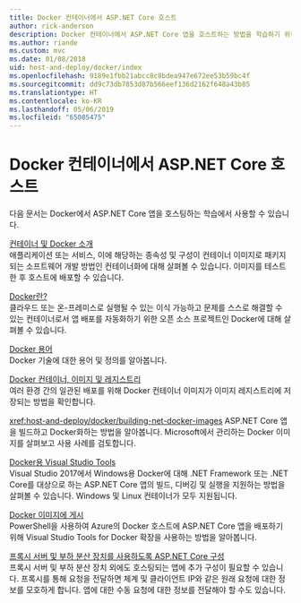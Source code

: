 ```yaml
---
title: Docker 컨테이너에서 ASP.NET Core 호스트
author: rick-anderson
description: Docker 컨테이너에서 ASP.NET Core 앱을 호스트하는 방법을 학습하기 위한 리소스 링크를 검색합니다.
ms.author: riande
ms.custom: mvc
ms.date: 01/08/2018
uid: host-and-deploy/docker/index
ms.openlocfilehash: 9189e1fbb21abcc8c8bdea947e672ee53b59bc4f
ms.sourcegitcommit: dd9c73db7853d87b566eef136d2162f648a43b85
ms.translationtype: HT
ms.contentlocale: ko-KR
ms.lasthandoff: 05/06/2019
ms.locfileid: "65085475"
---
```

# <a name="host-aspnet-core-in-docker-containers"></a>Docker 컨테이너에서 ASP.NET Core 호스트

다음 문서는 Docker에서 ASP.NET Core 앱을 호스팅하는 학습에서 사용할 수 있습니다.

[컨테이너 및 Docker 소개](/dotnet/standard/microservices-architecture/container-docker-introduction/index)  
애플리케이션 또는 서비스, 이에 해당하는 종속성 및 구성이 컨테이너 이미지로 패키지되는 소프트웨어 개발 방법인 컨테이너화에 대해 살펴볼 수 있습니다. 이미지를 테스트한 후 호스트에 배포할 수 있습니다.

[Docker란?](/dotnet/standard/microservices-architecture/container-docker-introduction/docker-defined)  
클라우드 또는 온-프레미스로 실행될 수 있는 이식 가능하고 문제를 스스로 해결할 수 있는 컨테이너로서 앱 배포를 자동화하기 위한 오픈 소스 프로젝트인 Docker에 대해 살펴볼 수 있습니다.

[Docker 용어](/dotnet/standard/microservices-architecture/container-docker-introduction/docker-terminology)  
Docker 기술에 대한 용어 및 정의를 알아봅니다.

[Docker 컨테이너, 이미지 및 레지스트리](/dotnet/standard/microservices-architecture/container-docker-introduction/docker-containers-images-registries)  
여러 환경 간의 일관된 배포를 위해 Docker 컨테이너 이미지가 이미지 레지스트리에 저장되는 방법을 확인합니다.

<xref:host-and-deploy/docker/building-net-docker-images> ASP.NET Core 앱을 빌드하고 Docker화하는 방법을 알아봅니다. Microsoft에서 관리하는 Docker 이미지를 살펴보고 사용 사례를 검토합니다.

[Docker용 Visual Studio Tools](xref:host-and-deploy/docker/visual-studio-tools-for-docker)  
Visual Studio 2017에서 Windows용 Docker에 대해 .NET Framework 또는 .NET Core를 대상으로 하는 ASP.NET Core 앱의 빌드, 디버깅 및 실행을 지원하는 방법을 살펴볼 수 있습니다. Windows 및 Linux 컨테이너가 모두 지원됩니다.

[Docker 이미지에 게시](/azure/vs-azure-tools-docker-hosting-web-apps-in-docker)  
PowerShell을 사용하여 Azure의 Docker 호스트에 ASP.NET Core 앱을 배포하기 위해 Visual Studio Tools for Docker 확장을 사용하는 방법을 알아봅니다.

[프록시 서버 및 부하 분산 장치를 사용하도록 ASP.NET Core 구성](xref:host-and-deploy/proxy-load-balancer)  
프록시 서버 및 부하 분산 장치 외에도 호스팅되는 앱에 추가 구성이 필요할 수 있습니다. 프록시를 통해 요청을 전달하면 체계 및 클라이언트 IP와 같은 원래 요청에 대한 정보를 모호하게 합니다. 앱에 대한 수동 요청에 대한 정보를 전달해야 할 수도 있습니다.
